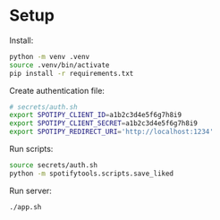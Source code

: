 
# Setup

Install:

```sh
python -m venv .venv
source .venv/bin/activate
pip install -r requirements.txt
```

Create authentication file:

```sh
# secrets/auth.sh
export SPOTIPY_CLIENT_ID=a1b2c3d4e5f6g7h8i9
export SPOTIPY_CLIENT_SECRET=a1b2c3d4e5f6g7h8i9
export SPOTIPY_REDIRECT_URI='http://localhost:1234'
```

Run scripts:

```sh
source secrets/auth.sh
python -m spotifytools.scripts.save_liked
```

Run server:

```sh
./app.sh
```
